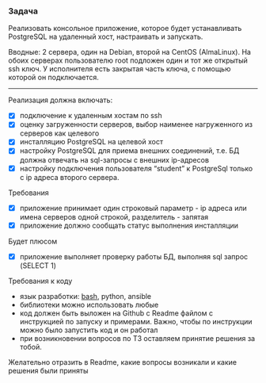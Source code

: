  ### Задача

Реализовать консольное приложение, которое будет устанавливать PostgreSQL на удаленный хост, настраивать и запускать.

Вводные: 2 сервера, один на Debian, второй на CentOS (AlmaLinux). На обоих серверах пользователю root подложен один и тот же открытый ssh ключ. У исполнителя есть закрытая часть ключа, с помощью которой он подключается.

---

Реализация должна включать:
- [x] подключение к удаленным хостам по ssh
- [x] оценку загруженности серверов, выбор наименее нагруженного из серверов как целевого
- [x] инсталляцию PostgreSQL на целевой хост
- [x] настройку PostgreSQL для приема внешних соединений, т.е. БД должна отвечать на sql-запросы с внешних ip-адресов
- [x] настройку подключения пользователя “student” к PostgreSql только с ip адреса второго сервера.

Требования
- [x] приложение принимает один строковый параметр - ip адреса или имена серверов одной строкой, разделитель - запятая
- [x] приложение должно сообщать статус выполнения инсталляции

Будет плюсом
- [x] приложение выполняет проверку работы БД, выполняя sql запрос (SELECT 1)

Требования к коду
* язык разработки: <u>bash</u>, python, ansible
* библиотеки можно использовать любые
* код должен быть выложен на Github с Readme файлом с инструкцией по запуску и примерами. Важно, чтобы по инструкции можно было запустить код и он работал
* при возникновении вопросов по ТЗ оставляем принятие решения за тобой.

Желательно отразить в Readme, какие вопросы возникали и какие решения были приняты
